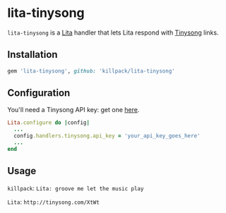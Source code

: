 # lita-tinysong

`lita-tinysong` is a [Lita](https://github.com/jimmycuadra/lita) handler that lets 
Lita respond with [Tinysong](http://tinysong.com) links.

## Installation
```ruby
gem 'lita-tinysong', github: 'killpack/lita-tinysong'
```

## Configuration

You'll need a Tinysong API key: get one [here](http://tinysong.com/api).

```ruby
Lita.configure do |config|
  ...
  config.handlers.tinysong.api_key = 'your_api_key_goes_here'
  ...
end
```

## Usage

`killpack`: `Lita: groove me let the music play`

`Lita`: `http://tinysong.com/XtWt`
